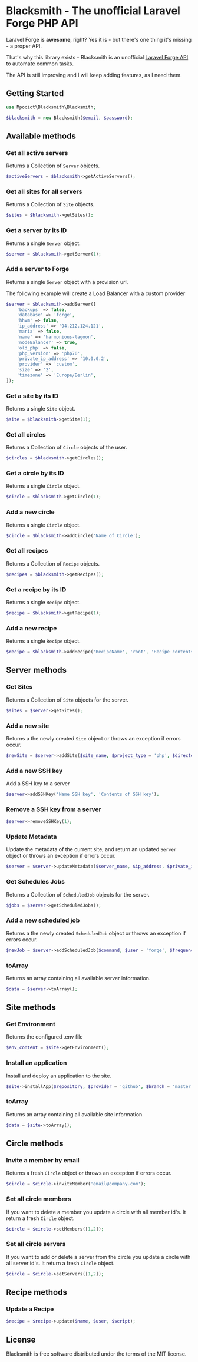 # Blacksmith - The unofficial Laravel Forge PHP API

Laravel Forge is **awesome**, right? 
Yes it is - but there's one thing it's missing - a proper API.

That's why this library exists - Blacksmith is an unofficial [Laravel Forge API](http://forge.laravel.com) to automate common tasks.

The API is still improving and I will keep adding features, as I need them.

## Getting Started

```php
use Mpociot\Blacksmith\Blacksmith;

$blacksmith = new Blacksmith($email, $password);

```

## Available methods


### Get all active servers

Returns a Collection of `Server` objects.

```php
$activeServers = $blacksmith->getActiveServers();
```

### Get all sites for all servers

Returns a Collection of `Site` objects.

```php
$sites = $blacksmith->getSites();
```

### Get a server by its ID

Returns a single `Server` object.

```php
$server = $blacksmith->getServer(1);
```

### Add a server to Forge

Returns a single `Server` object with a provision url.

The following example will create a Load Balancer with a custom provider
```php
$server = $blacksmith->addServer([
    'backups' => false,
    'database' => 'forge',
    'hhvm' => false,
    'ip_address' => '94.212.124.121',
    'maria' => false,
    'name' => 'harmonious-lagoon',
    'nodeBalancer' => true,
    'old_php' => false,
    'php_version' => 'php70',
    'private_ip_address' => '10.0.0.2',
    'provider' => 'custom',
    'size' => '2',
    'timezone' => 'Europe/Berlin',
]);
```

### Get a site by its ID

Returns a single `Site` object.

```php
$site = $blacksmith->getSite(1);
```

### Get all circles

Returns a Collection of `Circle` objects of the user.

```php
$circles = $blacksmith->getCircles();
```

### Get a circle by its ID

Returns a single `Circle` object.

```php
$circle = $blacksmith->getCircle(1);
```

### Add a new circle

Returns a single `Circle` object.

```php
$circle = $blacksmith->addCircle('Name of Circle');
```

### Get all recipes

Returns a Collection of `Recipe` objects.

```php
$recipes = $blacksmith->getRecipes();
```

### Get a recipe by its ID

Returns a single `Recipe` object.

```php
$recipe = $blacksmith->getRecipe(1);
```

### Add a new recipe

Returns a single `Recipe` object.

```php
$recipe = $blacksmith->addRecipe('RecipeName', 'root', 'Recipe contents');
```

## Server methods

### Get Sites

Returns a Collection of `Site` objects for the server.

```php
$sites = $server->getSites();
```

### Add a new site

Returns a the newly created `Site` object or throws an exception if errors occur.

```php
$newSite = $server->addSite($site_name, $project_type = 'php', $directory = '/public', $wildcards = false);
```

### Add a new SSH key

Add a SSH key to a server 

```php
$server->addSSHKey('Name SSH key', 'Contents of SSH key');
```

### Remove a SSH key from a server

```php
$server->removeSSHKey(1);
```

### Update Metadata

Update the metadata of the current site, and return an updated `Server` object or throws an exception if errors occur.

```php
$server = $server->updateMetadata($server_name, $ip_address, $private_ip_address, $size);
```

### Get Schedules Jobs

Returns a Collection of `ScheduledJob` objects for the server.

```php
$jobs = $server->getScheduledJobs();
```

### Add a new scheduled job

Returns a the newly created `ScheduledJob` object or throws an exception if errors occur.

```php
$newJob = $server->addScheduledJob($command, $user = 'forge', $frequency = 'minutely');
```

### toArray

Returns an array containing all available server information.

```php
$data = $server->toArray();
```


## Site methods

### Get Environment

Returns the configured .env file

```php
$env_content = $site->getEnvironment();
```

### Install an application

Install and deploy an application to the site.

```php
$site->installApp($repository, $provider = 'github', $branch = 'master', $composer = true, $migrate = false);
```

### toArray

Returns an array containing all available site information.

```php
$data = $site->toArray();
```

## Circle methods

### Invite a member by email

Returns a fresh `Circle` object or throws an exception if errors occur.

```php
$circle = $circle->inviteMember('email@company.com');
```

### Set all circle members

If you want to delete a member you update a circle with all member id's.
It return a fresh `Circle` object.

```php
$circle = $circle->setMembers([1,2]);
```

### Set all circle servers

If you want to add or delete a server from the circle you update a circle with all server id's.
It return a fresh `Circle` object.

```php
$circle = $circle->setServers([1,2]);
```

## Recipe methods

### Update a Recipe

```php
$recipe = $recipe->update($name, $user, $script);
```

## License

Blacksmith is free software distributed under the terms of the MIT license.
